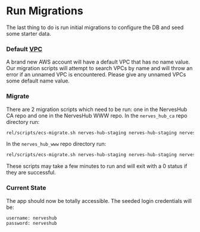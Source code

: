 # Run Migrations

The last thing to do is run initial migrations to configure the DB and seed some starter data.

### Default [VPC](https://aws.amazon.com/vpc/)

A brand new AWS account will have a default VPC that has no name value. Our migration scripts will attempt to search VPCs by name and will throw an error if an unnamed VPC is encountered. Please give any unnamed VPCs some default name value.

### Migrate

There are 2 migration scripts which need to be run: one in the NervesHub CA repo and one in the NervesHub WWW repo. In the `nerves_hub_ca` repo directory run:

```bash
rel/scripts/ecs-migrate.sh nerves-hub-staging nerves-hub-staging nerves-hub-staging-ca nerves-hub-staging-ca-sg
```

In the `nerves_hub_www` repo directory run:

```bash
rel/scripts/ecs-migrate.sh nerves-hub-staging nerves-hub-staging nerves-hub-staging-www nerves-hub-staging-web-sg
```

These scripts may take a few minutes to run and will exit with a 0 status if they are successful.

### Current State

The app should now be totally accessible. The seeded login credentials will be:

```
username: nerveshub
password: nerveshub
```
